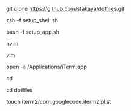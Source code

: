 git clone https://github.com/stakaya/dotfiles.git

zsh -f setup_shell.sh

bash -f setup_app.sh

nvim

vim

<!-- 設定ファイルのパスを指定 -->
open -a /Applications/iTerm.app

cd

cd dotfiles

touch iterm2/com.googlecode.iterm2.plist
